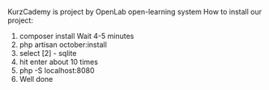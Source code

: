 KurzCademy is project by OpenLab open-learning system
How to install our project:
1. composer install
Wait 4-5 minutes
2. php artisan october:install
3. select [2] - sqlite
4. hit enter about 10 times
5. php -S localhost:8080
6. Well done
